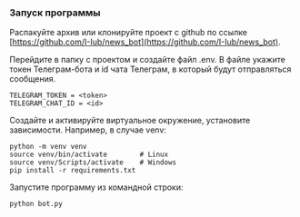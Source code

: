 ### Запуск программы
Распакуйте архив или клонируйте проект с github по ссылке [https://github.com/I-Iub/news_bot](https://github.com/I-Iub/news_bot).

Перейдите в папку с проектом и создайте файл .env. В файле укажите токен Телеграм-бота и id чата Телеграм, в который будут отправляться сообщения.
```
TELEGRAM_TOKEN = <token>
TELEGRAM_CHAT_ID = <id>
```

Создайте и активируйте виртуальное окружение, установите зависимости. Например, в случае venv:
```
python -m venv venv
source venv/bin/activate        # Linux
source venv/Scripts/activate    # Windows
pip install -r requirements.txt
```
Запустите программу из командной строки:
```
python bot.py
```
